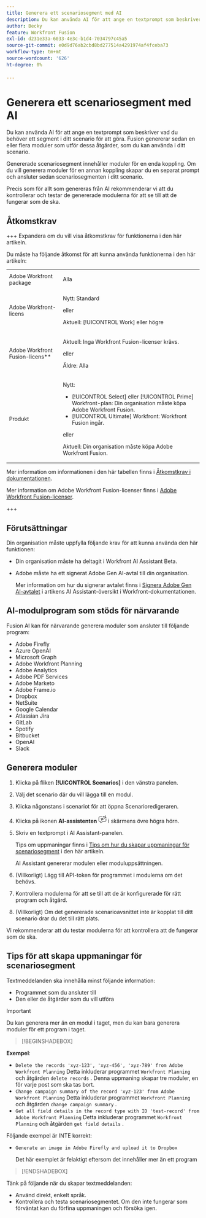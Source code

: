 ```yaml
---
title: Generera ett scenariosegment med AI
description: Du kan använda AI för att ange en textprompt som beskriver vad du behöver ett segment i ditt scenario för att göra. Fusion genererar sedan en eller flera moduler som utför dessa åtgärder, som du kan använda i ditt scenario.
author: Becky
feature: Workfront Fusion
exl-id: d231e33a-6033-4e3c-b1d4-7034797c45a5
source-git-commit: e0d9d76ab2cbd8bd277514a4291974af4fceba73
workflow-type: tm+mt
source-wordcount: '626'
ht-degree: 0%

---
```


# Generera ett scenariosegment med AI

<!--DO NOT DELETE - linked through CSH-->

<!--Check if this is in GA before repo goes live. If not, hide this article.-->

<!--Check if they need to have signed the rider and stuff-->

Du kan använda AI för att ange en textprompt som beskriver vad du behöver ett segment i ditt scenario för att göra. Fusion genererar sedan en eller flera moduler som utför dessa åtgärder, som du kan använda i ditt scenario.

Genererade scenariosegment innehåller moduler för en enda koppling. Om du vill generera moduler för en annan koppling skapar du en separat prompt och ansluter sedan scenariosegmenten i ditt scenario.

Precis som för allt som genereras från AI rekommenderar vi att du kontrollerar och testar de genererade modulerna för att se till att de fungerar som de ska.

## Åtkomstkrav

+++ Expandera om du vill visa åtkomstkrav för funktionerna i den här artikeln.

Du måste ha följande åtkomst för att kunna använda funktionerna i den här artikeln:

<table style="table-layout:auto">
 <col> 
 <col> 
 <tbody> 
  <tr> 
   <td role="rowheader">Adobe Workfront package</td> 
   <td> <p>Alla</p> </td> 
  </tr> 
  <tr data-mc-conditions=""> 
   <td role="rowheader">Adobe Workfront-licens</td> 
   <td> <p>Nytt: Standard</p><p>eller</p><p>Aktuell: [!UICONTROL Work] eller högre</p> </td> 
  </tr> 
  <tr> 
   <td role="rowheader">Adobe Workfront Fusion-licens**</td> 
   <td>
   <p>Aktuell: Inga Workfront Fusion-licenser krävs.</p>
   <p>eller</p>
   <p>Äldre: Alla </p>
   </td> 
  </tr> 
  <tr> 
   <td role="rowheader">Produkt</td> 
   <td>
   <p>Nytt:</p> <ul><li>[!UICONTROL Select] eller [!UICONTROL Prime] Workfront-plan: Din organisation måste köpa Adobe Workfront Fusion.</li><li>[!UICONTROL Ultimate] Workfront: Workfront Fusion ingår.</li></ul>
   <p>eller</p>
   <p>Aktuell: Din organisation måste köpa Adobe Workfront Fusion.</p>
   </td> 
  </tr>
 </tbody> 
</table>

Mer information om informationen i den här tabellen finns i [Åtkomstkrav i dokumentationen](/help/workfront-fusion/references/licenses-and-roles/access-level-requirements-in-documentation.md).

Mer information om Adobe Workfront Fusion-licenser finns i [Adobe Workfront Fusion-licenser](/help/workfront-fusion/set-up-and-manage-workfront-fusion/licensing-operations-overview/license-automation-vs-integration.md).

+++

## Förutsättningar

Din organisation måste uppfylla följande krav för att kunna använda den här funktionen:

* Din organisation måste ha deltagit i Workfront AI Assistant Beta.
* Adobe måste ha ett signerat Adobe Gen AI-avtal till din organisation.

  Mer information om hur du signerar avtalet finns i [Signera Adobe Gen AI-avtalet](https://experienceleague.adobe.com/en/docs/workfront/using/basics/ai-assistant/ai-assistant-overview#sign-the-adobe-gen-ai-agreement) i artikens AI Assistant-översikt i Workfront-dokumentationen.

## AI-modulprogram som stöds för närvarande

Fusion AI kan för närvarande generera moduler som ansluter till följande program:

* Adobe Firefly
* Azure OpenAI
* Microsoft Graph
* Adobe Workfront Planning
* Adobe Analytics
* Adobe PDF Services
* Adobe Marketo
* Adobe Frame.io
* Dropbox
* NetSuite
* Google Calendar
* Atlassian Jira
* GitLab
* Spotify
* Bitbucket
* OpenAI
* Slack

## Generera moduler

1. Klicka på fliken **[!UICONTROL Scenarios]** i den vänstra panelen.
1. Välj det scenario där du vill lägga till en modul.
1. Klicka någonstans i scenariot för att öppna Scenarioredigeraren.
1. Klicka på ikonen **AI-assistenten** ![AI-assistenten](assets/ai-assistant-icon.png) i skärmens övre högra hörn.
1. Skriv en textprompt i AI Assistant-panelen.

   Tips om uppmaningar finns i [Tips om hur du skapar uppmaningar för scenariosegment](#tips-for-creating-prompts-for-scenario-segments) i den här artikeln.

   AI Assistant genererar modulen eller moduluppsättningen.
1. (Villkorligt) Lägg till API-token för programmet i modulerna om det behövs.
1. Kontrollera modulerna för att se till att de är konfigurerade för rätt program och åtgärd.
1. (Villkorligt) Om det genererade scenarioavsnittet inte är kopplat till ditt scenario drar du det till rätt plats.

Vi rekommenderar att du testar modulerna för att kontrollera att de fungerar som de ska.

## Tips för att skapa uppmaningar för scenariosegment

Textmeddelanden ska innehålla minst följande information:

* Programmet som du ansluter till
* Den eller de åtgärder som du vill utföra

>[!IMPORTANT]
>
>Du kan generera mer än en modul i taget, men du kan bara generera moduler för ett program i taget.

>[!BEGINSHADEBOX]

**Exempel**:

* `Delete the records 'xyz-123', 'xyz-456', 'xyz-789' from Adobe Workfront Planning`
Detta inkluderar programmet `Workfront Planning` och åtgärden `delete records` . Denna uppmaning skapar tre moduler, en för varje post som ska tas bort.
* `Change campaign summary of the record 'xyz-123' from Adobe Workfront Planning`
Detta inkluderar programmet `Workfront Planning` och åtgärden `change campaign summary` .
* `Get all field details in the record type with ID 'test-record' from Adobe Workfront Planning`
Detta inkluderar programmet `Workfront Planning` och åtgärden `get field details` .

Följande exempel är INTE korrekt:

* `Generate an image in Adobe Firefly and upload it to Dropbox`

  Det här exemplet är felaktigt eftersom det innehåller mer än ett program

>[!ENDSHADEBOX]

Tänk på följande när du skapar textmeddelanden:

* Använd direkt, enkelt språk.
* Kontrollera och testa scenariosegmentet. Om den inte fungerar som förväntat kan du förfina uppmaningen och försöka igen.
